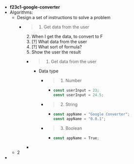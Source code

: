 - **f23c1-google-converter**
- Algorithms:
	- Design a set of instructions to solve a problem
		- >1. Get data from the user
		  2. When I get the data, to convert to F
		  3. [?] What data from the user
		  4. [?] What sort of formula?
		  5. Show the user the result
			- >1. Get data from the user
				- Data type
					- >1. Number
						- ```js
						  const userInput = 23;
						  const userInput = 24.5;
						  ```
					- >2. String
						- ```js
						  const appName = "Google Converter";
						  const appName = "0.0.1";
						  ```
					- >3. Boolean
						- ```js
						  const appName = True;
						  ```
			-
	- 2
-